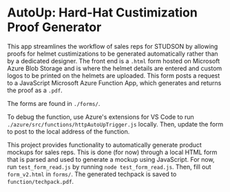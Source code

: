 # AutoUp: Hard-Hat Custimization Proof Generator
This app streamlines the workflow of sales reps for STUDSON by allowing proofs for helmet custimizations to be generated automatically rather than by a dedicated designer. The front end is a `.html` form hosted on Microsoft Azure Blob Storage and is where the helmet details are entered and custom logos to be printed on the helmets are uploaded. This form posts a request to a JavaScript Microsoft Azure Function App, which generates and returns the proof as a `.pdf`.

The forms are found in `./forms/`.

To debug the function, use Azure's extensions for VS Code to run `./azure/src/functions/httpAutoUpTrigger.js` locally. Then, update the form to post to the local address of the function.


This project provides functionality to automatically generate product mockups for sales reps. This is done (for now) through a local HTML form that is parsed and used to generate a mockup using JavaScript.
For now, run `test_form_read.js` by running `node test_form_read.js`. Then, fill out `form_v2.html` in `forms/`. The generated techpack is saved to `function/techpack.pdf`.